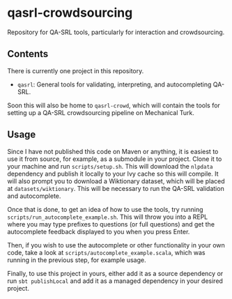 # qasrl-crowdsourcing

Repository for QA-SRL tools, particularly for interaction and crowdsourcing.

## Contents

There is currently one project in this repository.

 * `qasrl`: General tools for validating, interpreting, and autocompleting QA-SRL.
 
Soon this will also be home to `qasrl-crowd`, which will contain the tools
for setting up a QA-SRL crowdsourcing pipeline on Mechanical Turk.

## Usage

Since I have not published this code on Maven or anything, it is easiest to use it from source,
for example, as a submodule in your project.
Clone it to your machine and run `scripts/setup.sh`.
This will download the `nlpdata` dependency and publish it locally to your Ivy cache so this will compile.
It will also prompt you to download a Wiktionary dataset, which will be placed at `datasets/wiktionary`.
This will be necessary to run the QA-SRL validation and autocomplete.

Once that is done, to get an idea of how to use the tools, try running `scripts/run_autocomplete_example.sh`.
This will throw you into a REPL where you may type prefixes to questions (or full questions)
and get the autocomplete feedback displayed to you when you press Enter.

Then, if you wish to use the autocomplete or other functionality in your own code,
take a look at `scripts/autocomplete_example.scala`, which was running in the previous step, for example usage.

Finally, to use this project in yours, either add it as a source dependency or run
`sbt publishLocal` and add it as a managed dependency in your desired project.
